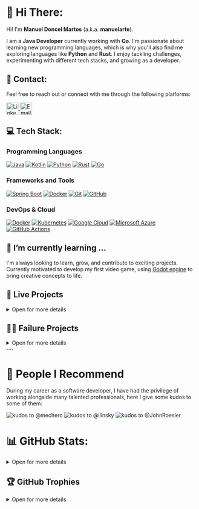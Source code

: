 <!--
**manuelarte/manuelarte** is a ✨ _special_ ✨ repository because its `README.md` (this file) appears on your GitHub profile.

Here are some ideas to get you started:

- 🔭 I’m currently working on ...
- 🌱 I’m currently learning ...
- 👯 I’m looking to collaborate on ...
- 🤔 I’m looking for help with ...
- 💬 Ask me about ...
- 📫 How to reach me: ...
- 😄 Pronouns: ...
- ⚡ Fun fact: ...
badges: https://github.com/inttter/md-badges
        https://github.com/Ileriayo/markdown-badges
-->

# 👋 Hi There:

Hi! I'm **Manuel Doncel Martos** (a.k.a. **manuelarte**).  

I am a **Java Developer** currently working with **Go**. I'm passionate about learning new programming languages, which is why you'll also find me exploring languages like **Python** and **Rust**. I enjoy tackling challenges, experimenting with different tech stacks, and growing as a developer.

## 🔗 Contact:

Feel free to reach out or connect with me through the following platforms: 

<a href="https://www.linkedin.com/in/manueldoncelmartos/" target="_blank">
    <img align="center" src="https://cdn.jsdelivr.net/gh/devicons/devicon/icons/linkedin/linkedin-original.svg" alt="LinkedIn" height="32" width="32" />
</a>  
<a href="mailto:manueldoncelmartos@gmail.com" target="_blank">
    <img align="center" src="https://www.vectorlogo.zone/logos/gmail/gmail-tile.svg" alt="Email" height="32" width="32" />
</a>

## 💻 Tech Stack:

### Programming Languages  
[![Java](https://img.shields.io/badge/Java-%23ED8B00.svg?logo=openjdk&logoColor=white)](#)
[![Kotlin](https://img.shields.io/badge/Kotlin-%237F52FF.svg?logo=kotlin&logoColor=white)](#)
[![Python](https://img.shields.io/badge/Python-3776AB?logo=python&logoColor=fff)](#)
[![Rust](https://img.shields.io/badge/Rust-%23000000.svg?e&logo=rust&logoColor=white)](#)
[![Go](https://img.shields.io/badge/Go-%2300ADD8.svg?&logo=go&logoColor=white)](#)

### Frameworks and Tools 
[![Spring Boot](https://img.shields.io/badge/Spring%20Boot-6DB33F?logo=springboot&logoColor=fff)](#)
[![Docker](https://img.shields.io/badge/Docker-2496ED?logo=docker&logoColor=fff)](#)
[![Git](https://img.shields.io/badge/Git-F05032?logo=git&logoColor=fff)](#)
[![GitHub](https://img.shields.io/badge/GitHub-%23121011.svg?logo=github&logoColor=white)](#)

### DevOps & Cloud
[![Docker](https://img.shields.io/badge/Docker-2496ED?logo=docker&logoColor=fff)](#)
[![Kubernetes](https://img.shields.io/badge/Kubernetes-326CE5?logo=kubernetes&logoColor=fff)](#)
[![Google Cloud](https://img.shields.io/badge/Google%20Cloud-%234285F4.svg?logo=google-cloud&logoColor=white)](#)
[![Microsoft Azure](https://custom-icon-badges.demolab.com/badge/Microsoft%20Azure-0089D6?logo=msazure&logoColor=white)](#)
[![GitHub Actions](https://img.shields.io/badge/GitHub_Actions-2088FF?logo=github-actions&logoColor=white)](#)

## 🌱 I’m currently learning ...

I'm always looking to learn, grow, and contribute to exciting projects.
Currently motivated to develop my first video game, using [Godot engine](https://godotengine.org/) to bring creative concepts to life.

## 📡 Live Projects

<details>
<summary>Open for more details</summary>

* [Mazemory](#Mazemory)
* [ToastedSherpa](#ToastedSherpa)
* [GitHub-Kudos](#GitHub-Kudos)
        
### [Mazemory](https://manuelarte.itch.io/mazemory) (ongoing)
My first game ever made. A maze solving game.
#### Technology stack
[![Godot Engine](https://img.shields.io/badge/Godot-%23FFFFFF.svg?logo=godot-engine)](#)
[![Itch.io](https://img.shields.io/badge/itch.io-%23FF0B34.svg?logo=Itch.io&logoColor=white)](#)
![GDScript](https://img.shields.io/badge/GDScript-%2374267B.svg?style=for-the-badge&logo=godotengine&logoColor=white)

### ToastedSherpa
A [Discord](https://discord.com/) bot that parse screenshots of player's profile for the video game [Escape From Tarkov](https://escapefromtarkov.com/) and extract data to get statistics about "reported" players.
[Link](https://manueldoncel.blogspot.com/2024/08/tarkov-profile-parsed-toastedsherpa.html). Estimated costs ~20€/month
#### Technology stack
[![Discord](https://img.shields.io/badge/Discord-%235865F2.svg?&logo=discord&logoColor=white)](#)
[![Python IDLE](https://img.shields.io/badge/Python%20IDLE-3776AB?logo=python&logoColor=fff)](#)
![OpenCV](https://img.shields.io/badge/opencv-%23white.svg?style=for-the-badge&logo=opencv&logoColor=white)
[Tesseract-OCR](https://github.com/tesseract-ocr/tesseract)
[![MongoDB](https://img.shields.io/badge/MongoDB-%234ea94b.svg?logo=mongodb&logoColor=white)](#)
[![Docker](https://img.shields.io/badge/Docker-2496ED?logo=docker&logoColor=fff)](#)
[![Google Cloud](https://img.shields.io/badge/Google%20Cloud-%234285F4.svg?logo=google-cloud&logoColor=white)](#)

### GitHub-Kudos
GitHub-Kudos is a way to give kudos to other GitHub users. More instructions on how to do it in here [github-kudos](https://github.com/manuelarte/github-kudos-template). 
Example on how it looks [People I Recommend](#people-i-recommend).
#### Technology stack
[![Python IDLE](https://img.shields.io/badge/Python%20IDLE-3776AB?logo=python&logoColor=fff)](#)
[![FastAPI](https://img.shields.io/badge/FastAPI-005571?style=for-the-badge&logo=fastapi&logoColor=fff)](#)
[![Docker](https://img.shields.io/badge/Docker-2496ED?logo=docker&logoColor=fff)](#)
[![Google Cloud](https://img.shields.io/badge/Google%20Cloud-%234285F4.svg?logo=google-cloud&logoColor=white)](#)

</details>

## 👨‍🎓 Failure Projects
<details>
<summary>Open for more details</summary>
        
* [MySportfolio](#MySportfolio)
* [TarkovTeamKillTracker](#TarkovTeamKillTracker)
* [FootballBootsTracker](#FootballBootsTracker)

### ⚽ MySportfolio
An Android app designed for amateur and recreational football players to **log their matches, track individual goals, assist and evaluate their overall performance**. The app provided statistics and insight such as total goals, assists, progess over time, etc, helping players improve their game and stay motivated.

#### Technology stack
[![Kotlin](https://img.shields.io/badge/Kotlin-%237F52FF.svg?logo=kotlin&logoColor=white)](#)
[![Android](https://img.shields.io/badge/Android-3DDC84?logo=android&logoColor=white)](#)
[![Google Play Store](https://img.shields.io/badge/Google_Play-414141?logo=google-play&logoColor=white)](#)
[![Spring Boot](https://img.shields.io/badge/Spring%20Boot-6DB33F?logo=springboot&logoColor=fff)](#)
[![MongoDB](https://img.shields.io/badge/MongoDB-%234ea94b.svg?logo=mongodb&logoColor=white)](#)
[![Google Cloud](https://img.shields.io/badge/Google%20Cloud-%234285F4.svg?logo=google-cloud&logoColor=white)](#)
[![Docker](https://img.shields.io/badge/Docker-2496ED?logo=docker&logoColor=fff)](#)
[![Kubernetes](https://img.shields.io/badge/Kubernetes-326CE5?logo=kubernetes&logoColor=fff)](#)
  
### 🔫 TarkovTeamKillTracker
A fun and interactive Discord bot designed for Escape From Tarkov players to **log and track team kills among friends**. Whenever a team kill is registered, the bot delivers a humorous roast to the team killed perpetrator. It also had achievements to *"reward"* 🏆 players for their *"friendly fire"*.

#### Technology stack
[![Discord](https://img.shields.io/badge/Discord-%235865F2.svg?&logo=discord&logoColor=white)](#)
[![Rust](https://img.shields.io/badge/Rust-%23000000.svg?e&logo=rust&logoColor=white)](#)
[![Postgres](https://img.shields.io/badge/Postgres-%23316192.svg?logo=postgresql&logoColor=white)](#)
[![ChatGPT](https://img.shields.io/badge/ChatGPT-74aa9c?logo=openai&logoColor=white)](#)
[![Docker](https://img.shields.io/badge/Docker-2496ED?logo=docker&logoColor=fff)](#)
[![Google Cloud](https://img.shields.io/badge/Google%20Cloud-%234285F4.svg?logo=google-cloud&logoColor=white)](#)

### 📊 FootballBootsTracker
An web app to keep track of your football boots, and your performance, goals and assists using them. It featured an Event Sourcing and [CQRS](https://martinfowler.com/bliki/CQRS.html) with the Axon Framework architecture.
#### Technology stack
[![Kotlin](https://img.shields.io/badge/Kotlin-%237F52FF.svg?logo=kotlin&logoColor=white)](#)
[![Spring Boot](https://img.shields.io/badge/Spring%20Boot-6DB33F?logo=springboot&logoColor=fff)](#)
[![Axon Framework](https://img.shields.io/badge/AxonFramework-white)](#)
[![CQRS](https://img.shields.io/badge/CQRS-white)](#)
[![Event Sourcing](https://img.shields.io/badge/EventSourcing-white)](#)
[![Docker](https://img.shields.io/badge/Docker-2496ED?logo=docker&logoColor=fff)](#)
[![Google Cloud](https://img.shields.io/badge/Google%20Cloud-%234285F4.svg?logo=google-cloud&logoColor=white)](#)

</details>
---

# 👬 People I Recommend

During my career as a software developer, I have had the privilege of working alongside many talented professionals, here I give some kudos to some of them:


<picture>
  <source srcset="https://github-kudos-app-583443160348.europe-west4.run.app/manuelarte/kudos/mechero?mode=dark&alpha=50" media="(prefers-color-scheme: dark)">
  <img src="https://github-kudos-app-583443160348.europe-west4.run.app/manuelarte/kudos/mechero?alpha=50" alt="kudos to @mechero">
</picture>
<picture>
  <source srcset="https://github-kudos-app-583443160348.europe-west4.run.app/manuelarte/kudos/ilinsky?mode=dark&alpha=50" media="(prefers-color-scheme: dark)">
  <img src="https://github-kudos-app-583443160348.europe-west4.run.app/manuelarte/kudos/ilinsky?alpha=50" alt="kudos to @ilinsky">
</picture>

<picture>
  <source srcset="https://github-kudos-app-583443160348.europe-west4.run.app/manuelarte/kudos/JohnRoesler?mode=dark&alpha=50" media="(prefers-color-scheme: dark)">
  <img src="https://github-kudos-app-583443160348.europe-west4.run.app/manuelarte/kudos/JohnRoesler?alpha=50" alt="kudos to @JohnRoesler">
</picture>


# 📊 GitHub Stats:
<details>
<summary>Open for more details</summary>

![](https://github-readme-stats.vercel.app/api?username=manuelarte&theme=dark&hide_border=false&count_private=true)<br/>
![](https://github-readme-streak-stats.herokuapp.com/?user=manuelarte&theme=dark&hide_border=false)<br/>
![](https://github-readme-stats.vercel.app/api/top-langs/?username=manuelarte&theme=dark&hide_border=false&count_private=true&layout=compact)

</details>

## 🏆 GitHub Trophies
<details>
<summary>Open for more details</summary>

![](https://github-profile-trophy.vercel.app/?username=manuelarte&theme=radical&no-frame=false&no-bg=false&margin-w=4)
      
</details>
